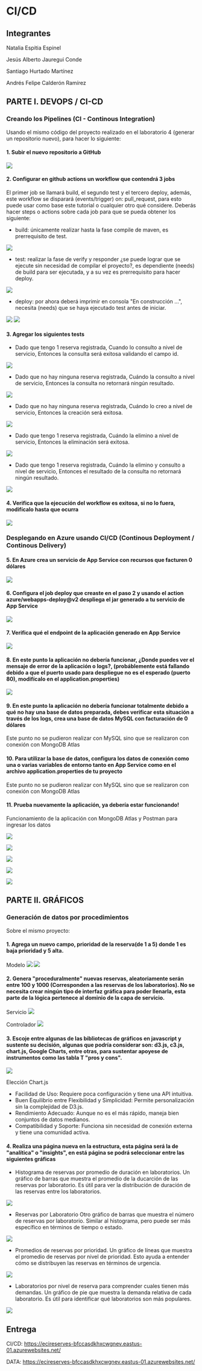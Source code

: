 # CI/CD

## Integrantes
Natalia Espitia Espinel

Jesús Alberto Jauregui Conde

Santiago Hurtado Martínez

Andrés Felipe Calderón Ramírez

## PARTE I. DEVOPS / CI-CD

### Creando los Pipelines (CI - Continous Integration)

Usando el mismo código del proyecto realizado en el laboratorio 4 (generar un repositorio nuevo), para hacer lo siguiente:

#### 1. Subir el nuevo repositorio a GitHub

![](/assets/1.png)

#### 2. Configurar en github actions un workflow que contendrá 3 jobs

El primer job se llamará build, el segundo test y el tercero deploy, además, este workflow se disparará (events/trigger) on: pull_request, para esto puede usar como base este tutorial o cualquier otro qué considere. Deberás hacer steps o actions sobre cada job para que se pueda obtener los siguiente:

- build: únicamente realizar hasta la fase compile de maven, es prerrequisito de test.

![](/assets/2.png)

- test: realizar la fase de verify y responder ¿se puede lograr que se ejecute sin necesidad de compilar el proyecto?, es dependiente (needs) de build para ser ejecutada, y a su vez es prerrequisito para hacer deploy.

![](/assets/3.png)

- deploy: por ahora deberá imprimir en consola "En construcción ...", necesita (needs) que se haya ejecutado test antes de iniciar.

![](/assets/4.png)
![](/assets/5.png)

#### 3. Agregar los siguientes tests
- Dado que tengo 1 reserva registrada, Cuando lo consulto a nivel de servicio, Entonces la consulta será exitosa validando el campo id.

![](/assets/8.png)

- Dado que no hay ninguna reserva registrada, Cuándo la consulto a nivel de servicio, Entonces la consulta no retornará ningún resultado.

![](/assets/9.png)

- Dado que no hay ninguna reserva registrada, Cuándo lo creo a nivel de servicio, Entonces la creación será exitosa.

![](/assets/10.png)

- Dado que tengo 1 reserva registrada, Cuándo la elimino a nivel de servicio, Entonces la eliminación será exitosa.

![](/assets/11.png)

- Dado que tengo 1 reserva registrada, Cuándo la elimino y consulto a nivel de servicio, Entonces el resultado de la consulta no retornará ningún resultado.

![](/assets/12.png)

#### 4. Verifica que la ejecución del workflow es exitosa, si no lo fuera, modifícalo hasta que ocurra

![](/assets/7.png)

### Desplegando en Azure usando CI/CD (Continous Deployment / Continous Delivery)

#### 5. En Azure crea un servicio de App Service con recursos que facturen 0 dólares

![](/assets/6.png)

#### 6. Configura el job deploy que creaste en el paso 2 y usando el action azure/webapps-deploy@v2 despliega el jar generado a tu servicio de App Service

![](/assets/13.png)

#### 7. Verifica qué el endpoint de la aplicación generado en App Service

![](/assets/14.png)

#### 8. En este punto la aplicación no debería funcionar, ¿Donde puedes ver el mensaje de error de la aplicación o logs?, (probáblemente está fallando debido a que el puerto usado para despliegue no es el esperado (puerto 80), modifícalo en el application.properties)

![](/assets/15.png)

#### 9. En este punto la aplicación no debería funcionar totalmente debido a qué no hay una base de datos preparada, debes verificar esta situación a través de los logs, crea una base de datos MySQL con facturación de 0 dólares
Este punto no se pudieron realizar con MySQL sino que se realizaron con conexión con MongoDB Atlas


#### 10. Para utilizar la base de datos, configura los datos de conexión como una o varias variables de entorno tanto en App Service como en el archivo application.properties de tu proyecto
Este punto no se pudieron realizar con MySQL sino que se realizaron con conexión con MongoDB Atlas

#### 11. Prueba nuevamente la aplicación, ya debería estar funcionando!
Funcionamiento de la aplicación con MongoDB Atlas y Postman para ingresar los datos

![](/assets/16.png)

![](/assets/19.png)

![](/assets/17.png)

![](/assets/18.png)

![](/assets/20.png)

## PARTE II. GRÁFICOS

### Generación de datos por procedimientos

Sobre el mismo proyecto:

#### 1. Agrega un nuevo campo, prioridad de la reserva(de 1 a 5) donde 1 es baja prioridad y 5 alta.

Modelo
![](/assets/21.png)
![](/assets/22.png)

#### 2. Genera "proceduralmente" nuevas reservas, aleatoriamente serán entre 100 y 1000 (Corresponden a las reservas de los laboratorios). No se necesita crear ningún tipo de interfaz gráfica para poder llenarla, esta parte de la lógica pertenece al dominio de la capa de servicio.

Servicio
![](/assets/23.png)

Controlador
![](/assets/24.png)

#### 3. Escoje entre algunas de las bibliotecas de gráficos en javascript y sustente su decisión, algunas que podría considerar son: d3.js, c3.js, chart.js, Google Charts, entre otras, para sustentar apoyese de instrumentos como las tabla T "pros y cons".

![](/assets/25.png)

Elección Chart.js
- Facilidad de Uso: Requiere poca configuración y tiene una API intuitiva.
- Buen Equilibrio entre Flexibilidad y Simplicidad: Permite personalización sin la complejidad de D3.js.
- Rendimiento Adecuado: Aunque no es el más rápido, maneja bien conjuntos de datos medianos.
- Compatibilidad y Soporte: Funciona sin necesidad de conexión externa y tiene una comunidad activa.

#### 4. Realiza una página nueva en la estructura, esta página será la de "analítica" o "insights", en está página se podrá seleccionar entre las siguientes gráficas

- Histograma de reservas por promedio de duración en laboratorios.
Un gráfico de barras que muestra el promedio de la ducarción de las reservas por laboratorio. Es útil para ver la distribución de duración de las reservas entre los laboratorios.

![](/assets/26.png)

- Reservas por Laboratorio
Otro gráfico de barras que muestra el número de reservas por laboratorio. Similar al histograma, pero puede ser más específico en términos de tiempo o estado.

![](/assets/27.png)

- Promedios de reservas por prioridad.
Un gráfico de líneas que muestra el promedio de reservas por nivel de prioridad. Esto ayuda a entender cómo se distribuyen las reservas en términos de urgencia.

![](/assets/28.png)

- Laboratorios por nivel de reserva para comprender cuales tienen más demandas.
Un gráfico de pie que muestra la demanda relativa de cada laboratorio. Es útil para identificar qué laboratorios son más populares.

![](/assets/29.png)

## Entrega
CI/CD: https://ecireserves-bfccasdkhxcwgnev.eastus-01.azurewebsites.net/

DATA: https://ecireserves-bfccasdkhxcwgnev.eastus-01.azurewebsites.net/
